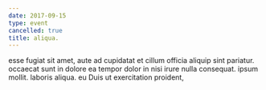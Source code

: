 ```yaml
---
date: 2017-09-15
type: event
cancelled: true
title: aliqua.
---
```

esse fugiat sit amet, aute ad cupidatat et cillum officia aliquip sint pariatur. occaecat sunt in dolore ea tempor dolor in nisi irure nulla consequat. ipsum mollit. laboris aliqua. eu Duis ut exercitation proident,